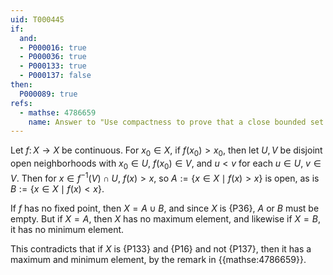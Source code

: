 ```yaml
---
uid: T000445
if:
  and:
  - P000016: true
  - P000036: true
  - P000133: true
  - P000137: false
then:
  P000089: true
refs:
  - mathse: 4786659
    name: Answer to "Use compactness to prove that a close bounded set of real number has a maximum"
---
```


Let $f\colon X\to X$ be continuous.  For $x_0\in X$, if $f(x_0)>x_0$, then let $U,V$ be disjoint open neighborhoods with $x_0\in U$, $f(x_0)\in V$, and $u<v$ for each $u\in U$, $v\in V$.
Then for $x\in f^{-1}(V)\cap U$, $f(x)>x$, so $A:=\{x\in X\mid f(x)>x\}$ is open, as is $B:=\{x\in X\mid f(x)<x\}$.

If $f$ has no fixed point, then $X=A\cup B$, and since $X$ is {P36}, $A$ or $B$ must be empty.  But if $X=A$, then $X$ has no maximum element, and likewise if $X=B$, it has no minimum element.

This contradicts that if $X$ is {P133} and {P16} and not {P137}, then it has a maximum and minimum element, by the remark in {{mathse:4786659}}.
